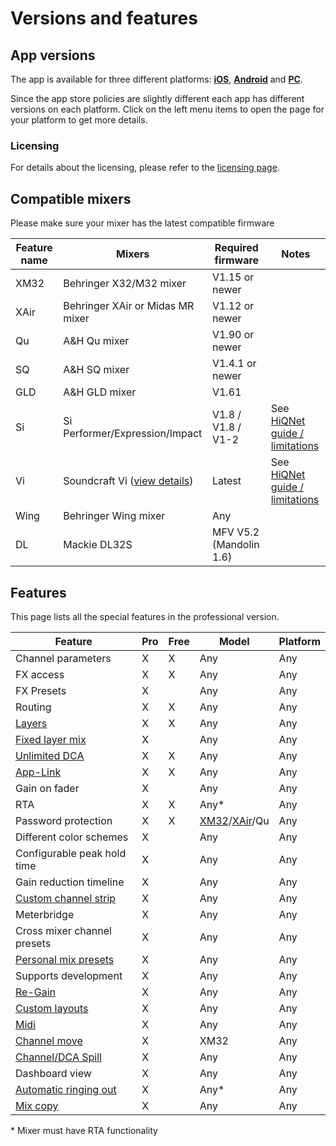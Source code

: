 # Versions and features

## App versions
The app is available for three different platforms: **[iOS](platforms/ios.md)**, **[Android](platforms/android.md)** and **[PC](platforms/pc.md)**.

Since the app store policies are slightly different each app has different versions on each platform.
Click on the left menu items to open the page for your platform to get more details.

### Licensing
For details about the licensing, please refer to the [licensing page](license/overview.md).

## Compatible mixers
Please make sure your mixer has the latest compatible firmware

| Feature name | Mixers | Required firmware | Notes | 
| -- | -- | -- | -- |
| XM32 | Behringer X32/M32 mixer | V1.15 or newer | |
| XAir | Behringer XAir or Midas MR mixer | V1.12 or newer | |
| Qu | A&H Qu mixer | V1.90 or newer | |
| SQ | A&H SQ mixer | V1.4.1 or newer | |
| GLD | A&H GLD mixer | V1.61 | |
| Si | Si Performer/Expression/Impact | V1.8 / V1.8 / V1-2 | See [HiQNet guide / limitations](soundcraft/hiqnet.md)
| Vi | Soundcraft Vi ([view details](soundcraft/vi.md)) | Latest | See [HiQNet guide / limitations](soundcraft/hiqnet.md)
| Wing | Behringer Wing mixer | Any | |
| DL | Mackie DL32S | MFV V5.2 (Mandolin 1.6) | |


## Features
This page lists all the special features in the professional version.

| Feature | Pro | Free | Model | Platform |
| ------ |  ------ | ------ | --- | --- |
| Channel parameters | X | X | Any | Any |
| FX access | X | X | Any | Any |
| FX Presets | X | | Any | Any |
| Routing | X| X | Any | Any |
| [Layers](layers.md)  | X | X | Any | Any |
| [Fixed layer mix](layers.md) | X | | Any | Any |
| [Unlimited DCA](layer-idcas.md) | X | X | Any | Any |
| [App-Link](app-link.md) | X | X | Any | Any |
| Gain on fader | X | | Any | Any |
| RTA | X | X | Any\* | Any |
| Password protection | X | X | [XM32](xm32/bus-password.md)/[XAir](xair/bus-password.md)/Qu | Any |
| Different color schemes | X | | Any | Any |
| Configurable peak hold time | X | | Any | Any |
| Gain reduction timeline | X | | Any | Any |
| [Custom channel strip](settings/channel-strip.md) | X | | Any | Any |
| Meterbridge | X | | Any | Any |
| Cross mixer channel presets | X | | Any | Any |
| [Personal mix presets](mix-presets.md) | X | | Any | Any |
| Supports development | X | | Any | Any |
| [Re-Gain](re-gain.md) | X | | Any | Any |
| [Custom layouts](custom-layouts.md) | X | | Any | Any |
| [Midi](midi.md) | X | | Any | Any |
| [Channel move](xm32/channel-move.md) | X | | XM32 | Any |
| [Channel/DCA Spill](settings/user_session.md) | X | | Any | Any |
| Dashboard view | X | | Any | Any |
| [Automatic ringing out](feedback-detection.md) | X | | Any* | Any |
| [Mix copy](mix-copy.md) | X | | Any | Any |

\* Mixer must have RTA functionality
